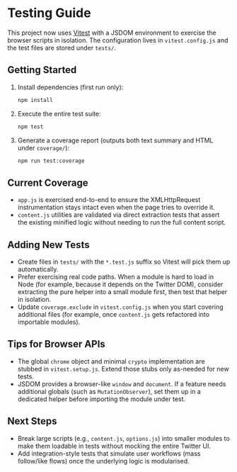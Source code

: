 # Testing Guide

This project now uses [Vitest](https://vitest.dev/) with a JSDOM environment to exercise the browser scripts in isolation. The configuration lives in `vitest.config.js` and the test files are stored under `tests/`.

## Getting Started

1. Install dependencies (first run only):
   ```bash
   npm install
   ```
2. Execute the entire test suite:
   ```bash
   npm test
   ```
3. Generate a coverage report (outputs both text summary and HTML under `coverage/`):
   ```bash
   npm run test:coverage
   ```

## Current Coverage

- `app.js` is exercised end-to-end to ensure the XMLHttpRequest instrumentation stays intact even when the page tries to override it.
- `content.js` utilities are validated via direct extraction tests that assert the existing minified logic without needing to run the full content script.

## Adding New Tests

- Create files in `tests/` with the `*.test.js` suffix so Vitest will pick them up automatically.
- Prefer exercising real code paths. When a module is hard to load in Node (for example, because it depends on the Twitter DOM), consider extracting the pure helper into a small module first, then test that helper in isolation.
- Update `coverage.exclude` in `vitest.config.js` when you start covering additional files (for example, once `content.js` gets refactored into importable modules).

## Tips for Browser APIs

- The global `chrome` object and minimal `crypto` implementation are stubbed in `vitest.setup.js`. Extend those stubs only as-needed for new tests.
- JSDOM provides a browser-like `window` and `document`. If a feature needs additional globals (such as `MutationObserver`), set them up in a dedicated helper before importing the module under test.

## Next Steps

- Break large scripts (e.g., `content.js`, `options.js`) into smaller modules to make them loadable in tests without mocking the entire Twitter UI.
- Add integration-style tests that simulate user workflows (mass follow/like flows) once the underlying logic is modularised.

